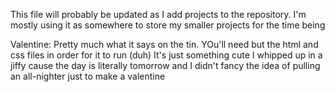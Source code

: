 This file will probably be updated as I add projects to the repository. I'm mostly using it as somewhere to store my smaller projects for the time being

Valentine: Pretty much what it says on the tin. YOu'll need but the html and css files in order for it to run (duh)
It's just something cute I whipped up in a jiffy cause the day is literally tomorrow and I didn't fancy the idea of pulling an all-nighter just to make a valentine
